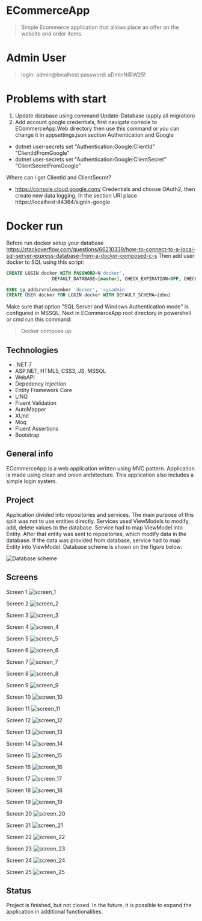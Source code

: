 # ECommerceApp
> Simple Ecommerce application that allows place an offer on the website and order items.

# Admin User
> login:     admin@localhost
> password:  aDminN@W25!

# Problems with start
1. Update database using command Update-Database (apply all migration)
2. Add account google credentials, first navigate console to ECommerceApp.Web directory then
use this command or you can change it in appsettings.json section Authentication and Google
* dotnet user-secrets set "Authentication:Google:ClientId" "ClientIdFromGoogle"
* dotnet user-secrets set "Authentication:Google:ClientSecret" "ClientSecretFromGoogle"

Where can i get ClientId and ClientSecret?
* https://console.cloud.google.com/
Credentials and choose OAuth2, then create new data logging. In the section URI place https://localhost:44364/signin-google

# Docker run
Before run docker setup your database 
https://stackoverflow.com/questions/66210339/how-to-connect-to-a-local-sql-server-express-database-from-a-docker-composed-c-s 
Then add user docker to SQL using this script:
``` sql
CREATE LOGIN docker WITH PASSWORD=N'docker', 
                 DEFAULT_DATABASE=[master], CHECK_EXPIRATION=OFF, CHECK_POLICY=OFF

EXEC sp_addsrvrolemember 'docker', 'sysadmin'
CREATE USER docker FOR LOGIN docker WITH DEFAULT_SCHEMA=[dbo]
```
Make sure that option "SQL Server and Windows Authentication mode" is configured in MSSQL. 
Next in ECommerceApp root directory in powershell or cmd run this command:
> Docker compose up

## Technologies
* .NET 7
* ASP.NET, HTML5, CSS3, JS, MSSQL
* WebAPI
* Depedency Injection
* Entity Framework Core 
* LINQ
* Fluent Validation 
* AutoMapper 
* XUnit
* Moq 
* Fluent Assertions 
* Bootstrap

## General info
ECommerceApp is a web application written using MVC pattern. Application is made using clean and onion architecture. This application also includes a simple login system.

## Project
Application divided into repositories and services. The main purpose of this split was not to use entities directly. Services used ViewModels to modify, add, delete values to the database. Service had to map ViewModel into Entity. After that entity was sent to repositories, which modify data in the database. If the data was provided from database, service had to map Entity into ViewModel. 
Database scheme is shown on the figure below:

![Database scheme](schemat_bazy.png)

## Screens
Screen 1
![screen_1](screen_1.PNG)

Screen 2
![screen_2](screen_2.PNG)

Screen 3
![screen_3](screen_3.PNG)

Screen 4
![screen_4](screen_4.PNG)

Screen 5
![screen_5](screen_5.PNG)

Screen 6
![screen_6](screen_6.PNG)

Screen 7
![screen_7](screen_7.PNG)

Screen 8
![screen_8](screen_8.PNG)

Screen 9
![screen_9](screen_9.PNG)

Screen 10
![screen_10](screen_10.PNG)

Screen 11
![screen_11](screen_11.PNG)

Screen 12
![screen_12](screen_12.PNG)

Screen 13
![screen_13](screen_13.PNG)

Screen 14
![screen_14](screen_14.PNG)

Screen 15
![screen_15](screen_15.PNG)

Screen 16
![screen_16](screen_16.PNG)

Screen 17
![screen_17](screen_17.PNG)

Screen 18
![screen_18](screen_18.PNG)

Screen 19
![screen_19](screen_19.PNG)

Screen 20
![screen_20](screen_20.PNG)

Screen 21
![screen_21](screen_21.PNG)

Screen 22
![screen_22](screen_22.PNG)

Screen 23
![screen_23](screen_23.PNG)

Screen 24
![screen_24](screen_24.PNG)

Screen 25
![screen_25](screen_25.PNG)

## Status
Project is finished, but not closed. In the future, it is possible to expand the application in additional functionalities.
